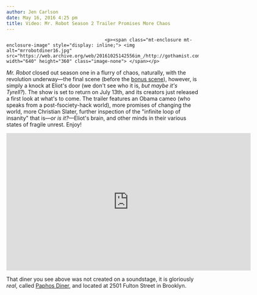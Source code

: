 ```yaml
---
author: Jen Carlson
date: May 16, 2016 4:25 pm
title: Video: Mr. Robot Season 2 Trailer Promises More Chaos
---
```


	
										<p><span class="mt-enclosure mt-enclosure-image" style="display: inline;"> <img alt="mrrobotdiner16.jpg" src="https://web.archive.org/web/20161025142556im_/http://gothamist.com/attachments/arts_jen/mrrobotdiner16.jpg" width="640" height="360" class="image-none"> </span></p>

<p><em>Mr. Robot</em> closed out season one in a flurry of chaos, naturally, with the revolution underway&#x2014;the final scene (before the <a href="https://web.archive.org/web/20161025142556/https://www.youtube.com/watch?v=QHrp8rvBLmM">bonus scene</a>), however, is simply a knock at Eliot&apos;s door (we don&apos;t see who it is, <em>but maybe it&apos;s Tyrell?</em>). The show is set to return on July 13th, and its creators just released a first look at what&apos;s to come. The trailer features an Obama cameo (who speaks from a post-fsociety-hack world), more promises of changing the world, more Christian Slater, further inspection of the &quot;infinite loop of insanity&quot; that is&#x2014;<em>or is it?</em>&#x2014;Eliot&apos;s brain, and other minds in their various states of fragile unrest. Enjoy!</p>

<p><iframe width="640" height="360" src="https://web.archive.org/web/20161025142556if_/https://www.youtube.com/embed/YibylhkLwGo" frameborder="0" allowfullscreen></iframe></p>

<p>That diner you see above was not created on a soundstage, it is gloriously <em>real</em>, called <a href="https://web.archive.org/web/20161025142556/http://www.yelp.com/biz/paphos-diner-brooklyn">Paphos Diner</a>, and located at 2501 Fulton Street in Brooklyn.</p>					
										
									
				